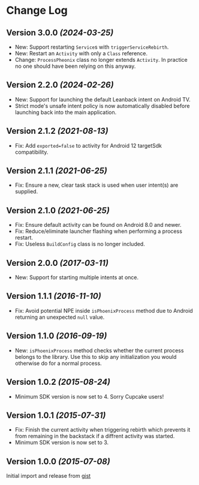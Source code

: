 Change Log
==========

Version 3.0.0 *(2024-03-25)*
----------------------------

 * New: Support restarting `Service`s with `triggerServiceRebirth`.
 * New: Restart an `Activity` with only a `Class` reference.
 * Change: `ProcessPheonix` class no longer extends `Activity`. In practice no one should have been relying on this anyway.


Version 2.2.0 *(2024-02-26)*
----------------------------

 * New: Support for launching the default Leanback intent on Android TV.
 * Strict mode's unsafe intent policy is now automatically disabled before launching back into the main application.


Version 2.1.2 *(2021-08-13)*
----------------------------

 * Fix: Add `exported=false` to activity for Android 12 targetSdk compatibility.


Version 2.1.1 *(2021-06-25)*
----------------------------

 * Fix: Ensure a new, clear task stack is used when user intent(s) are supplied.


Version 2.1.0 *(2021-06-25)*
----------------------------

 * Fix: Ensure default activity can be found on Android 8.0 and newer.
 * Fix: Reduce/eliminate launcher flashing when performing a process restart.
 * Fix: Useless `BuildConfig` class is no longer included.


Version 2.0.0 *(2017-03-11)*
----------------------------

 * New: Support for starting multiple intents at once.


Version 1.1.1 *(2016-11-10)*
----------------------------

 * Fix: Avoid potential NPE inside `isPhoenixProcess` method due to Android returning an unexpected
   `null` value.


Version 1.1.0 *(2016-09-19)*
----------------------------

 * New: `isPhoenixProcess` method checks whether the current process belongs to the library. Use this
   to skip any initialization you would otherwise do for a normal process.


Version 1.0.2 *(2015-08-24)*
----------------------------

 * Minimum SDK version is now set to 4. Sorry Cupcake users!


Version 1.0.1 *(2015-07-31)*
----------------------------

 * Fix: Finish the current activity when triggering rebirth which prevents it from remaining in the
   backstack if a diffrent activity was started.
 * Minimum SDK version is now set to 3.


Version 1.0.0 *(2015-07-08)*
----------------------------

Initial import and release from [gist](https://gist.github.com/JakeWharton/9404647aa6a2b2818d22)
